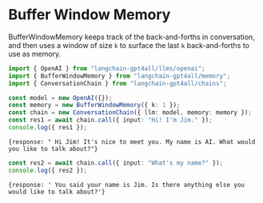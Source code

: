 # Buffer Window Memory

BufferWindowMemory keeps track of the back-and-forths in conversation, and then uses a window of size `k` to surface the last `k` back-and-forths to use as memory.

```typescript
import { OpenAI } from "langchain-gpt4all/llms/openai";
import { BufferWindowMemory } from "langchain-gpt4all/memory";
import { ConversationChain } from "langchain-gpt4all/chains";

const model = new OpenAI({});
const memory = new BufferWindowMemory({ k: 1 });
const chain = new ConversationChain({ llm: model, memory: memory });
const res1 = await chain.call({ input: "Hi! I'm Jim." });
console.log({ res1 });
```

```shell
{response: " Hi Jim! It's nice to meet you. My name is AI. What would you like to talk about?"}
```

```typescript
const res2 = await chain.call({ input: "What's my name?" });
console.log({ res2 });
```

```shell
{response: ' You said your name is Jim. Is there anything else you would like to talk about?'}
```
